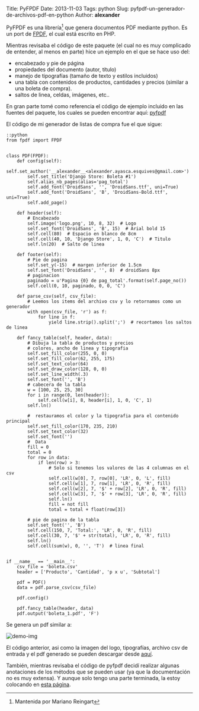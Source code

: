 Title: PyFPDF
Date: 2013-11-03
Tags: python
Slug: pyfpdf-un-generador-de-archivos-pdf-en-python
Author: __alexander__

PyFPDF es una librería[^1] que genera documentos PDF mediante python. Es un port de [FPDF][FPDF], el cual está escrito en PHP.

Mientras revisaba el código de este paquete (el cual no es muy complicado de entender, al menos en parte) hice un ejemplo en el que se hace uso del:

- encabezado y pie de página
- propiedades del documento (autor, título)
- manejo de tipografías (tamaño de texto y estilos incluidos)
- una tabla con contenidos de productos, cantidades y precios (similar a una boleta de compra).
- saltos de linea, celdas, imágenes, etc..

En gran parte tomé como referencia el código de ejemplo incluido en las fuentes del paquete, los cuales se pueden encontrar aquí: [pyfpdf][pyfpdf]

El código de mi generador de listas de compra fue el que sigue:

~~~
::python
from fpdf import FPDF


class PDF(FPDF):
    def config(self):
        self.set_author('__alexander__<alexander.ayasca.esquives@gmail.com>')
        self.set_title('Django Store: Boleta #1')
        self.alias_nb_pages(alias='pag_total')
        self.add_font('DroidSans', '', 'DroidSans.ttf', uni=True)
        self.add_font('DroidSans', 'B', 'DroidSans-Bold.ttf', uni=True)
        self.add_page()

    def header(self):
        # Encabezado
        self.image('logo.png', 10, 8, 32)  # Logo
        self.set_font('DroidSans', 'B', 15)  # Arial bold 15
        self.cell(80)  # Espacio en blanco de 8cm
        self.cell(40, 10, 'Django Store', 1, 0, 'C')  # Titulo
        self.ln(20)  # Salto de linea

    def footer(self):
        # Pie de pagina
        self.set_y(-15)  # margen inferior de 1.5cm
        self.set_font('DroidSans', '', 8)  # droidSans 8px
        # paginacion
        paginado = u'Pagina {0} de pag_total'.format(self.page_no())
        self.cell(0, 10, paginado, 0, 0, 'C')

    def parse_csv(self, csv_file):
        # Leemos los items del archivo csv y lo retornamos como un generador
        with open(csv_file, 'r') as f:
            for line in f:
                yield line.strip().split(';')  # recortamos los saltos de linea

    def fancy_table(self, header, data):
        # Dibuja la tabla de productos y precios
        # colores, ancho de linea y tipografia
        self.set_fill_color(255, 0, 0)
        self.set_fill_color(62, 255, 175)
        self.set_text_color(64)
        self.set_draw_color(128, 0, 0)
        self.set_line_width(.3)
        self.set_font('', 'B')
        # cabecera de la tabla
        w = [100, 25, 25, 30]
        for i in range(0, len(header)):
            self.cell(w[i], 8, header[i], 1, 0, 'C', 1)
        self.ln()

        #  restauramos el color y la tipografia para el contenido principal
        self.set_fill_color(170, 235, 210)
        self.set_text_color(32)
        self.set_font('')
        #  Data
        fill = 0
        total = 0
        for row in data:
            if len(row) > 3:
                # Solo si tenemos los valores de las 4 columnas en el csv
                self.cell(w[0], 7, row[0], 'LR', 0, 'L', fill)
                self.cell(w[1], 7, row[1], 'LR', 0, 'R', fill)
                self.cell(w[2], 7, '$' + row[2], 'LR', 0, 'R', fill)
                self.cell(w[3], 7, '$' + row[3], 'LR', 0, 'R', fill)
                self.ln()
                fill = not fill
                total = total + float(row[3])

        # pie de pagina de la tabla
        self.set_font('', 'B')
        self.cell(150, 7, 'Total:', 'LR', 0, 'R', fill)
        self.cell(30, 7, '$' + str(total), 'LR', 0, 'R', fill)
        self.ln()
        self.cell(sum(w), 0, '', 'T')  # linea final


if __name__ == '__main__':
    csv_file = 'boleta.csv'
    header = ['Producto', 'Cantidad', 'p x u', 'Subtotal']

    pdf = PDF()
    data = pdf.parse_csv(csv_file)

    pdf.config()

    pdf.fancy_table(header, data)
    pdf.output('boleta_1.pdf', 'F')

~~~

Se genera un pdf similar a:

![demo-img][demo-img]

El código anterior, asi como la imagen del logo, tipografías, archivo csv de entrada y el pdf generado se pueden descargar desde [aquí][ejemplo].

También, mientras revisaba el código de pyfpdf decidí realizar algunas anotaciones de los métodos que se pueden usar (ya que la documentación no es muy extensa). Y aunque solo tengo una parte terminada, la estoy colocando en [esta página][pyfpdf-doc].

[^1]: Mantenida por Mariano Reingart

[demo-img]: /static/pictures/boleta.png

[FPDF]: http://www.fpdf.org/
[pyfpdf]: https://code.google.com/p/pyfpdf/
[ejemplo]: http://owncloud.alexanderae.com/public.php?service=files&t=389c33821500c1f4598db7ddf2540d27
[pyfpdf-doc]: /pages/pyfpdf.html